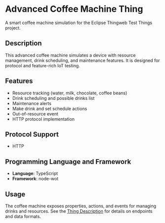 # Advanced Coffee Machine Thing

A smart coffee machine simulation for the Eclipse Thingweb Test Things project.

## Description

This advanced coffee machine simulates a device with resource management, drink scheduling, and maintenance features. It is designed for protocol and feature-rich IoT testing.

## Features

-   Resource tracking (water, milk, chocolate, coffee beans)
-   Drink scheduling and possible drinks list
-   Maintenance alerts
-   Make drink and set schedule actions
-   Out-of-resource event
-   HTTP protocol implementation

## Protocol Support

-   HTTP

## Programming Language and Framework

-   **Language**: TypeScript
-   **Framework**: node-wot

## Usage

The coffee machine exposes properties, actions, and events for managing drinks and resources. See the [Thing Description](http://plugfest.thingweb.io/http-advanced-coffee-machine) for details on endpoints and data formats.
